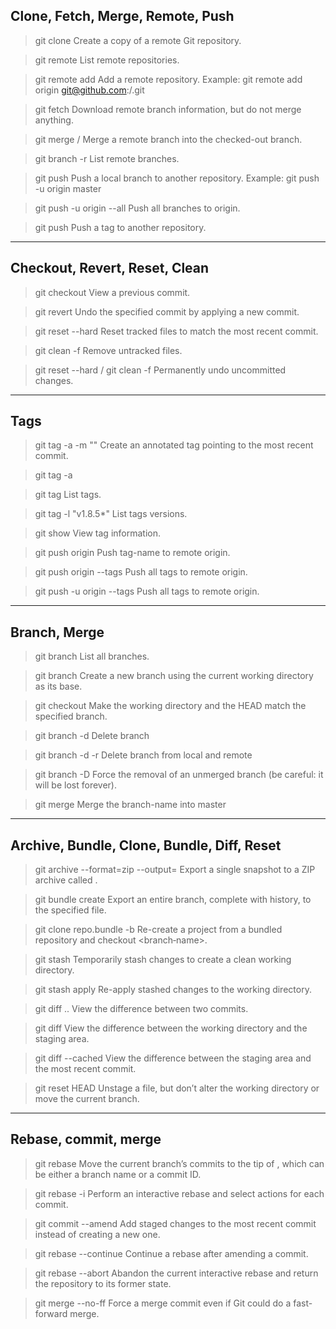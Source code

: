 ## Clone, Fetch, Merge, Remote, Push

> git clone <remote-path>
Create a copy of a remote Git repository.

> git remote
List remote repositories.

> git remote add <remote-name> <remote-path>
Add a remote repository.
Example: git remote add origin git@github.com:<user>/<repo>.git

> git fetch <remote-name>
Download remote branch information, but do not merge anything.

> git merge <remote-name>/<branch-name>
Merge a remote branch into the checked-out branch.

> git branch -r
List remote branches.

> git push <remote-name> <branch-name>
Push a local branch to another repository.
Example: git push -u origin master

> git push -u origin --all
Push all branches to origin.

> git push <remote-name> <tag-name>
Push a tag to another repository.

---

## Checkout, Revert, Reset, Clean

> git checkout <commit-id>
View a previous commit.

> git revert <commit-id>
Undo the specified commit by applying a new commit.

> git reset --hard
Reset tracked files to match the most recent commit.

> git clean -f
Remove untracked files.

> git reset --hard / git clean -f
Permanently undo uncommitted changes.

---

## Tags

> git tag -a <tag-name> -m "<description>"
Create an annotated tag pointing to the most recent commit.

> git tag -a <tag-name> <commit-id>

> git tag
List tags.

> git tag -l "v1.8.5*"
List tags versions.

> git show <tag-name>
View tag information.

> git push origin <tag-name>
Push tag-name to remote origin.

> git push origin --tags
Push all tags to remote origin.

> git push -u origin --tags
Push all tags to remote origin.

---

## Branch, Merge

> git branch
List all branches.

> git branch <branch-name>
Create a new branch using the current working directory as its base.

> git checkout <branch-name>
Make the working directory and the HEAD match the specified branch.

> git branch -d <branch-name>
Delete branch

> git branch -d -r <branch-name>
Delete branch from local and remote

> git branch -D <branch-name>
Force the removal of an unmerged branch (be careful: it will be lost forever).

> git merge <branch-name>
Merge the branch-name into master

---

## Archive, Bundle, Clone, Bundle, Diff, Reset

> git archive <branch-name> --format=zip --output=<file>
Export a single snapshot to a ZIP archive called <file>.

> git bundle create <file> <branch-name>
Export an entire branch, complete with history, to the specified file.

> git clone repo.bundle <repo-dir> -b <branch-name>
Re-create a project from a bundled repository and checkout <branch‑name>.

> git stash
Temporarily stash changes to create a clean working directory.

> git stash apply
Re-apply stashed changes to the working directory.

> git diff <commit-id>..<commit-id>
View the difference between two commits.

> git diff
View the difference between the working directory and the staging area.

> git diff --cached
View the difference between the staging area and the most recent commit.

> git reset HEAD <file>
Unstage a file, but don’t alter the working directory or move the current branch.

---

## Rebase, commit, merge

> git rebase <new-base>
Move the current branch’s commits to the tip of <new-base>, which can be either a branch name or a commit ID.

> git rebase -i <new-base>
Perform an interactive rebase and select actions for each commit.

> git commit --amend
Add staged changes to the most recent commit instead of creating a new one.

> git rebase --continue
Continue a rebase after amending a commit.

> git rebase --abort
Abandon the current interactive rebase and return the repository to its former state.

> git merge --no-ff <branch-name>
Force a merge commit even if Git could do a fast-forward merge.
